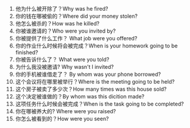 1. 他为什么被开除了？Why was he fired?	
2. 你的钱在哪被偷的？Where did your money stolen?	
3. 他怎么被杀的？How was he killed?	
4. 你被谁邀请的？Who were you invited by?
5. 你被提供了什么工作？	What job were you offered?
6. 你的作业什么时候将会被完成？When is your homework going to be finished?	
7. 你被告诉什么了？	What were you told?
8. 为什么我没被邀请? Why wasn't I invited?
9. 你的手机被谁借走了？	By whom was your phone borrowed?
10. 这个会议将在哪里被举行？Where is the meeting going to be held?	
11. 这个房子被卖了多少次？How many times was this house sold?
12. 这个决定被谁做的？By whom was this dicition made?
13. 这项任务什么时候会被完成？When is the task going to be completed?
14. 你在哪被养大的? Where were you raised?
15. 你怎么被看到的？How were you seen?